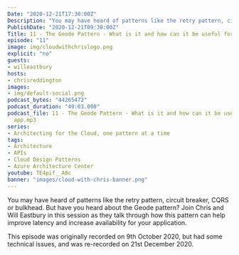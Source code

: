 ```yaml
---
Date: "2020-12-21T17:30:00Z"
Description: "You may have heard of patterns like the retry pattern, circuit breaker, CQRS or bulkhead. But have you heard about the Geode pattern? Join Chris and Will Eastbury in this session as they talk through how this pattern can help improve latency and increase availability for your application."
PublishDate: "2020-12-21T09:30:00Z"
Title: 11 - The Geode Pattern - What is it and how can it be useful for my app?
episode: "11"
image: img/cloudwithchrislogo.png
explicit: "no"
guests:
- willeastbury
hosts:
- chrisreddington
images:
- img/default-social.png
podcast_bytes: "44265472"
podcast_duration: "49:03.000"
podcast_file: 11 - The Geode Pattern - What is it and how can it be useful for my
  app.mp3
series:
- Architecting for the Cloud, one pattern at a time
tags:
- Architecture
- APIs
- Cloud Design Patterns
- Azure Architecture Center
youtube: TE4pif__A8c
banner: "images/cloud-with-chris-banner.png"
---
```

You may have heard of patterns like the retry pattern, circuit breaker, CQRS or bulkhead. But have you heard about the Geode pattern? Join Chris and Will Eastbury in this session as they talk through how this pattern can help improve latency and increase availability for your application.

This episode was originally recorded on 9th October 2020, but had some technical issues, and was re-recorded on 21st December 2020.
